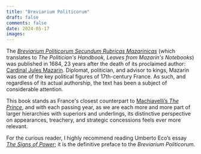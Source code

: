 ```yaml
---
title: "Breviarium Politicorum"
draft: false
comments: false
date: 2024-05-17
images:
---
```


The [*Breviarium Politicorum Secundum Rubricas Mazarinicas*](https://fr.wikipedia.org/wiki/Br%C3%A9viaire_des_politiciens) (which translates to *The Politician's Handbook, Leaves from Mazarin's Notebooks*) was published in 1684, 23 years after the death of its proclaimed author: [Cardinal Jules Mazarin](https://en.wikipedia.org/wiki/Cardinal_Mazarin). Diplomat, politician, and advisor to kings, Mazarin was one of the key political figures of 17th-century France. As such, and regardless of its actual authorship, the text has been a subject of considerable attention.

This book stands as France's closest counterpart to [Machiavelli’s *The Prince*](https://en.wikipedia.org/wiki/The_Prince), and with each passing year, as we are each more and more part of larger hierarchies with superiors and underlings, its distinctive perspective on appearances, treachery, and strategic concessions feels ever more relevant.

For the curious reader, I highly recommend reading Umberto Eco’s essay [*The Signs of Power*](/writing/translations/breviarum_politicorum/bonus/signs_of_power); it is the definitive preface to the *Breviarium Politicorum*.

<!--
TODO second translation:
* fully recheck translation manually
-->

<!--
Latex/paper edition:
content:
1724 print content (?)
letrine at the beginning of each chapter
title in small caps
page break at the beginning of each chapter
sections and index for ease of use
font imitating original?

use his signature somewhere?
https://commons.wikimedia.org/wiki/File:Signature_Cardinal_Mazarin.png

cover:
[gallimar](https://www.grapheine.com/en/history-of-graphic-design/history-of-book-covers-4) style minimalistic cover (no illustration or just the shape of a cardinal's hat (but mazarin used to go with a minimalistic hat))
*but* writen in white (or cream, but not goldish, to avoid it getting yellow with time) on a cardinal red background (making it pop)
-->
